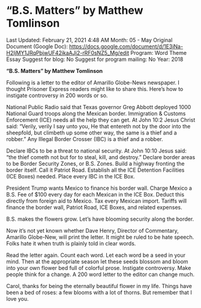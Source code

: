 # “B.S. Matters” by Matthew Tomlinson

Last Updated: February 21, 2021 4:48 AM
Month: 05 - May
Original Document (Google Doc): https://docs.google.com/document/d/1E3iNa-H2IjMY1JRqPbjwUF42ikaAJj2-rRF0sNZ5_Mg/edit
Program: Word Theme Essay
Suggest for blog: No
Suggest for program mailing: No
Year: 2018

**“B.S. Matters” by Matthew Tomlinson**

Following is a letter to the editor of Amarillo Globe-News newspaper. I thought Prisoner Express readers might like to share this. Here’s how to instigate controversy in 200 words or so.

National Public Radio said that Texas governor Greg Abbott deployed 1000 National Guard troops along the Mexican border. Immigration & Customs Enforcement (ICE) needs all the help they can get. At John 10:2 Jesus Christ said: “Verily, verily I say unto you, He that entereth not by the door into the sheepfold, but climbeth up some other way, the same is a thief and a robber.” Any Illegal Border Crosser (IBC) is a thief and a robber.

Declare IBCs to be a threat to national security. At John 10:10 Jesus said: “the thief cometh not but for to steal, kill, and destroy.” Declare border areas to be Border Security Zones, or B.S. Zones. Build a highway fronting the border itself. Call it Patriot Road. Establish all the ICE Detention Facilities (ICE Boxes) needed. Place every IBC in the ICE Box.

President Trump wants Mexico to finance his border wall. Charge Mexico a B.S. Fee of $100 every day for each Mexican in the ICE Box. Deduct this directly from foreign aid to Mexico. Tax every Mexican import. Tariffs will finance the border wall, Patriot Road, ICE Boxes, and related expenses.

B.S. makes the flowers grow. Let’s have blooming security along the border.

Now it’s not yet known whether Dave Henry, Director of Commentary, Amarillo Globe-New, will print the letter. It might be ruled to be hate speech. Folks hate it when truth is plainly told in clear words.

Read the letter again. Count each word. Let each word be a seed in your mind. Then at the appropriate season let these seeds blossom and bloom into your own flower bed full of colorful prose. Instigate controversy. Make people think for a change. A 200 word letter to the editor can change much.

Carol, thanks for being the eternally beautiful flower in my life. Things have been a bed of roses: a few blooms with a lot of thorns. But remember that I love you.